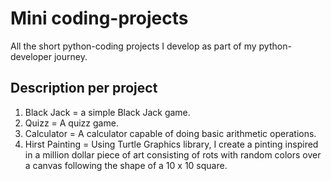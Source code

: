 # Mini coding-projects
All the short python-coding projects I develop as part of my python-developer journey. 

## Description per project
1. Black Jack = a simple Black Jack game.
2. Quizz = A quizz game.
3. Calculator = A calculator capable of doing basic arithmetic operations.
4. Hirst Painting = Using Turtle Graphics library, I create a pinting inspired in a million dollar piece of art consisting of rots with random colors over a canvas following the shape of a 10 x 10 square.

